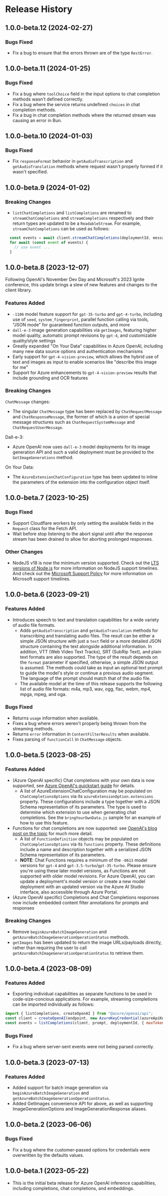 # Release History

## 1.0.0-beta.12 (2024-02-27)

### Bugs Fixed

- Fix a bug to ensure that the errors thrown are of the type `RestError`.

## 1.0.0-beta.11 (2024-01-25)

### Bugs Fixed

- Fix a bug where `toolChoice` field in the input options to chat completion methods wasn't defined correctly.
- Fix a bug where the service returns undefined `choices` in chat completion methods.
- Fix a bug in chat completion methods where the returned stream was causing an error in Bun.

## 1.0.0-beta.10 (2024-01-03)

### Bugs Fixed

- Fix `responseFormat` behavior in `getAudioTranscription` and `getAudioTranslation` methods where request wasn't properly formed if it wasn't specified.

## 1.0.0-beta.9 (2024-01-02)

### Breaking Changes

- `listChatCompletions` and `listCompletions` are renamed to `streamChatCompletions` and `streamCompletions` respectively and their return types are updated to be a `ReadableStream`. For example, `streamChatCompletions` can be used as follows:

```js
  const events = await client.streamChatCompletions(deploymentId, messages);
  for await (const event of events) {
    // use event ...
  }
```

## 1.0.0-beta.8 (2023-12-07)

Following OpenAI's November Dev Day and Microsoft's 2023 Ignite conference, this update brings a slew of new
features and changes to the client library.

### Features Added

- `-1106` model feature support for `gpt-35-turbo` and `gpt-4-turbo`, including use of `seed`, `system_fingerprint`, parallel function calling via tools, "JSON mode" for guaranteed function outputs, and more
- `dall-e-3` image generation capabilities via `getImages`, featuring higher model quality, automatic prompt revisions by `gpt-4`, and customizable quality/style settings
- Greatly expanded "On Your Data" capabilities in Azure OpenAI, including many new data source options and authentication mechanisms
- Early support for `gpt-4-vision-preview`, which allows the hybrid use of text and images as input to enable scenarios like "describe this image for me"
- Support for Azure enhancements to `gpt-4-vision-preview` results that include grounding and OCR features

### Breaking Changes

`ChatMessage` changes:

- The singular `ChatMessage` type has been replaced by `ChatRequestMessage` and `ChatResponseMessage`, the former of
    which is a union of special message structures such as `ChatRequestSystemMessage` and
    `ChatRequestUserMessage`.

Dall-e-3:

- Azure OpenAI now uses `dall-e-3` model deployments for its image generation API and such a valid deployment must
    be provided to the `GetImageGenerations` method.

On Your Data:

- The `AzureExtensionChatConfiguration` type has been updated to inline the parameters of the extension into the
    configuration object itself.

## 1.0.0-beta.7 (2023-10-25)

### Bugs Fixed

- Support Cloudflare workers by only setting the available fields in the `Request` class for the Fetch API.
- Wait before stop listening to the abort signal until after the response stream has been drained to allow for aborting prolonged responses.

### Other Changes

- NodeJS v18 is now the minimum version supported. Check out the [LTS versions of Node.js](https://github.com/nodejs/release#release-schedule) for more information on NodeJS support timelines. And check out the [Microsoft Support Policy](https://github.com/Azure/azure-sdk-for-js/blob/main/SUPPORT.md#microsoft-support-policy) for more information on Microsoft support timelines.

## 1.0.0-beta.6 (2023-09-21)

### Features Added

- Introduces speech to text and translation capabilities for a wide variety of audio file formats.
  - Adds `getAudioTranscription` and `getAudioTranslation` methods for transcribing and translating audio files. The result can be either a simple JSON structure with just a `text` field or a more detailed JSON structure containing the text alongside additional information. In addition, VTT (Web Video Text Tracks), SRT (SubRip Text), and plain text formats are also supported. The type of the result depends on the `format` parameter if specified, otherwise, a simple JSON output is assumed. The methods could take as input an optional text prompt to guide the model's style or continue a previous audio segment. The language of the prompt should match that of the audio file.
  - The available model at the time of this release supports the following list of audio file formats: m4a, mp3, wav, ogg, flac, webm, mp4, mpga, mpeg, and oga.

### Bugs Fixed

- Returns `usage` information when available.
- Fixes a bug where errors weren't properly being thrown from the streaming methods.
- Returns `error` information in `ContentFilterResults` when available.
- Fixes parsing of `functionCall` in `ChatMessage` objects.

## 1.0.0-beta.5 (2023-08-25)

### Features Added

- (Azure OpenAI specific) Chat completions with your own data is now supported, see [Azure OpenAI's quickstart guide](https://learn.microsoft.com/azure/ai-services/openai/use-your-data-quickstart?tabs=command-line&pivots=programming-language-studio) for details.
  - A list of AzureExtensionChatConfiguration may be populated on `ChatCompletionsOptions` via its `azureExtensionOption.extensions` property. These configurations include a type together with a JSON Schema representation of its parameters. The type is used to determine which extension to use when generating chat completions. See the `bringYourOwnData.js` sample for an example of how to use this feature.
- Functions for chat completions are now supported: see [OpenAI's blog post on the topic](https://openai.com/blog/function-calling-and-other-api-updates) for much more detail.
  - A list of `FunctionDefinition` objects may be populated on `ChatCompletionsOptions` via its `functions` property. These definitions include a name and description together with a serialized JSON Schema representation of its parameters.
  - **NOTE**: Chat Functions requires a minimum of the `-0613` model versions for `gpt-4` and `gpt-3.5-turbo`/`gpt-35-turbo`. Please ensure you're using these later model versions, as Functions are not supported with older model revisions. For Azure OpenAI, you can update a deployment's model version or create a new model deployment with an updated version via the Azure AI Studio interface, also accessible through Azure Portal.
- (Azure OpenAI specific) Completions and Chat Completions responses now include embedded content filter annotations for prompts and responses

### Breaking Changes

- Remove `beginAzureBatchImageGeneration` and `getAzureBatchImageGenerationOperationStatus` methods. 
- `getImages` has been updated to return the image URLs/payloads directly, rather than requiring the user to call `getAzureBatchImageGenerationOperationStatus` to retrieve them.

## 1.0.0-beta.4 (2023-08-09)

### Features Added

- Exporting individual capabilities as separate functions to be used in code-size-concious applications. For example, streaming completions can be imported individually as follows:

```js
import { listCompletions, createOpenAI } from "@azure/openai/api";
const client = createOpenAI(endpoint, new AzureKeyCredential(azureApiKey));
const events = listCompletions(client, prompt, deploymentId, { maxTokens: 128 });
```

### Bugs Fixed

- Fix a bug where server-sent events were not being parsed correctly.

## 1.0.0-beta.3 (2023-07-13)

### Features Added

- Added support for batch image generation via `beginAzureBatchImageGeneration` and `getAzureBatchImageGenerationOperationStatus`.
- Added GetImages convenience API for above, as well as supporting ImageGenerationOptions and ImageGenerationResponse aliases.

## 1.0.0-beta.2 (2023-06-06)

### Bugs Fixed

- Fix a bug where the customer-passed options for credentials were overwritten by the defaults values.

## 1.0.0-beta.1 (2023-05-22)

- This is the initial beta release for Azure OpenAI inference capabilities, including completions, chat completions, and embeddings.
